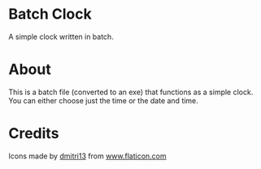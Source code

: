 # Batch Clock
A simple clock written in batch.

# About
This is a batch file (converted to an exe) that functions as a simple clock.
You can either choose just the time or the date and time.

# Credits
<div>Icons made by <a href="https://www.flaticon.com/authors/dmitri13" title="dmitri13">dmitri13</a> from <a href="https://www.flaticon.com/" title="Flaticon">www.flaticon.com</a></div>
